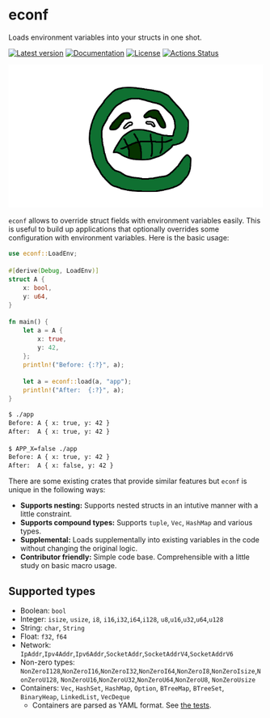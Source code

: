 # econf

Loads environment variables into your structs in one shot.

[![Latest version](https://img.shields.io/crates/v/econf.svg)](https://crates.io/crates/econf)
[![Documentation](https://docs.rs/econf/badge.svg)](https://docs.rs/econf)
[![License](https://img.shields.io/badge/License-MIT-blue.svg)](https://opensource.org/licenses/MIT)
[![Actions Status](https://github.com/YushiOMOTE/econf/workflows/test/badge.svg)](https://github.com/YushiOMOTE/econf/actions)

![](https://github.com/YushiOMOTE/econf/blob/master/assets/logo.png?raw=true)

`econf` allows to override struct fields with environment variables easily. This is useful to build up applications that optionally overrides some configuration with environment variables. Here is the basic usage:

``` rust
use econf::LoadEnv;

#[derive(Debug, LoadEnv)]
struct A {
    x: bool,
    y: u64,
}

fn main() {
    let a = A {
        x: true,
        y: 42,
    };
    println!("Before: {:?}", a);

    let a = econf::load(a, "app");
    println!("After:  {:?}", a);
}
```

``` sh
$ ./app
Before: A { x: true, y: 42 }
After:  A { x: true, y: 42 }

$ APP_X=false ./app
Before: A { x: true, y: 42 }
After:  A { x: false, y: 42 }
```

There are some existing crates that provide similar features but `econf` is unique in the following ways:

* **Supports nesting:** Supports nested structs in an intutive manner with a little constraint.
* **Supports compound types:** Supports `tuple`, `Vec`, `HashMap` and various types.
* **Supplemental:** Loads supplementally into existing variables in the code without changing the original logic.
* **Contributor friendly:** Simple code base. Comprehensible with a little study on basic macro usage.

## Supported types

* Boolean: `bool`
* Integer: `isize`, `usize`, `i8`, `i16`,`i32`,`i64`,`i128`, `u8`,`u16`,`u32`,`u64`,`u128`
* String: `char`, `String`
* Float: `f32`, `f64`
* Network: `IpAddr`,`Ipv4Addr`,`Ipv6Addr`,`SocketAddr`,`SocketAddrV4`,`SocketAddrV6`
* Non-zero types: `NonZeroI128`,`NonZeroI16`,`NonZeroI32`,`NonZeroI64`,`NonZeroI8`,`NonZeroIsize`,`NonZeroU128`, `NonZeroU16`,`NonZeroU32`,`NonZeroU64`,`NonZeroU8`, `NonZeroUsize`
* Containers: `Vec`, `HashSet`, `HashMap`, `Option`, `BTreeMap`, `BTreeSet`, `BinaryHeap`, `LinkedList`, `VecDeque`
    * Containers are parsed as YAML format. See [the tests](./econf/tests/basics.rs).
